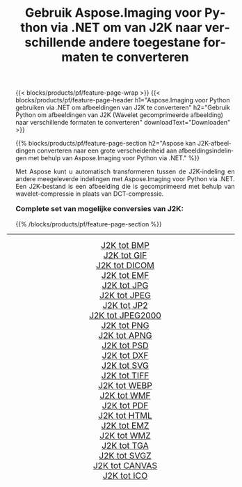 ﻿---
title: Gebruik Aspose.Imaging voor Python via .NET om van J2K naar verschillende andere toegestane formaten te converteren 
weight: 3920
url: /nl/python-net/conversion/from/j2k/ 
lang: nl
langdirlevel: 2
locales: zh-hans,ja,it,ru,de,es,fr,nl,id,lt,pl,pt,vi,tr,ko,zh-hant,ar,hi,th,sv,cs,uk,he
description: U kunt snel transformeren van J2K(Wavelet gecomprimeerde afbeelding) naar verschillende formaten met behulp van Aspose.Imaging voor Python via .NET.
---

{{< blocks/products/pf/feature-page-wrap >}}
{{< blocks/products/pf/feature-page-header h1="Aspose.Imaging voor Python gebruiken via .NET om afbeeldingen van J2K te converteren" h2="Gebruik Python om afbeeldingen van J2K (Wavelet gecomprimeerde afbeelding) naar verschillende formaten te converteren" downloadText="Downloaden" >}}


{{% blocks/products/pf/feature-page-section  h2="Aspose kan J2K-afbeeldingen converteren naar een grote verscheidenheid aan afbeeldingsindelingen met behulp van Aspose.Imaging voor Python via .NET." %}}
<p align=justify>Met Aspose kunt u automatisch transformeren tussen de J2K-indeling en andere meegeleverde indelingen met Aspose.Imaging voor Python via .NET. Een J2K-bestand is een afbeelding die is gecomprimeerd met behulp van wavelet-compressie in plaats van DCT-compressie.</p>
<h3 style="margin-top:16px;">
Complete set van mogelijke conversies van J2K:
</h3>
{{% /blocks/products/pf/feature-page-section %}}
<div class="container-fluid productfamilypage bg-gray">
    <div class="convertypes bg-gray agp-content section">
        <div class="container">
		<hr style="margin-left:-20px;"/>
		<div class="row other-converters" style="gap: 10px;font-size: 19px;text-align:center;">
		    <div class='col-md-3 other-converter remove-lp remove-rp'><a href="/imaging/nl/python-net/conversion/j2k-to-bmp/" style="padding:15px;">J2K tot BMP</a></div><div class='col-md-3 other-converter remove-lp remove-rp'><a href="/imaging/nl/python-net/conversion/j2k-to-gif/" style="padding:15px;">J2K tot GIF</a></div><div class='col-md-3 other-converter remove-lp remove-rp'><a href="/imaging/nl/python-net/conversion/j2k-to-dicom/" style="padding:15px;">J2K tot DICOM</a></div><div class='col-md-3 other-converter remove-lp remove-rp'><a href="/imaging/nl/python-net/conversion/j2k-to-emf/" style="padding:15px;">J2K tot EMF</a></div><div class='col-md-3 other-converter remove-lp remove-rp'><a href="/imaging/nl/python-net/conversion/j2k-to-jpg/" style="padding:15px;">J2K tot JPG</a></div><div class='col-md-3 other-converter remove-lp remove-rp'><a href="/imaging/nl/python-net/conversion/j2k-to-jpeg/" style="padding:15px;">J2K tot JPEG</a></div><div class='col-md-3 other-converter remove-lp remove-rp'><a href="/imaging/nl/python-net/conversion/j2k-to-jp2/" style="padding:15px;">J2K tot JP2</a></div><div class='col-md-3 other-converter remove-lp remove-rp'><a href="/imaging/nl/python-net/conversion/j2k-to-jpeg2000/" style="padding:15px;">J2K tot JPEG2000</a></div><div class='col-md-3 other-converter remove-lp remove-rp'><a href="/imaging/nl/python-net/conversion/j2k-to-png/" style="padding:15px;">J2K tot PNG</a></div><div class='col-md-3 other-converter remove-lp remove-rp'><a href="/imaging/nl/python-net/conversion/j2k-to-apng/" style="padding:15px;">J2K tot APNG</a></div><div class='col-md-3 other-converter remove-lp remove-rp'><a href="/imaging/nl/python-net/conversion/j2k-to-psd/" style="padding:15px;">J2K tot PSD</a></div><div class='col-md-3 other-converter remove-lp remove-rp'><a href="/imaging/nl/python-net/conversion/j2k-to-dxf/" style="padding:15px;">J2K tot DXF</a></div><div class='col-md-3 other-converter remove-lp remove-rp'><a href="/imaging/nl/python-net/conversion/j2k-to-svg/" style="padding:15px;">J2K tot SVG</a></div><div class='col-md-3 other-converter remove-lp remove-rp'><a href="/imaging/nl/python-net/conversion/j2k-to-tiff/" style="padding:15px;">J2K tot TIFF</a></div><div class='col-md-3 other-converter remove-lp remove-rp'><a href="/imaging/nl/python-net/conversion/j2k-to-webp/" style="padding:15px;">J2K tot WEBP</a></div><div class='col-md-3 other-converter remove-lp remove-rp'><a href="/imaging/nl/python-net/conversion/j2k-to-wmf/" style="padding:15px;">J2K tot WMF</a></div><div class='col-md-3 other-converter remove-lp remove-rp'><a href="/imaging/nl/python-net/conversion/j2k-to-pdf/" style="padding:15px;">J2K tot PDF</a></div><div class='col-md-3 other-converter remove-lp remove-rp'><a href="/imaging/nl/python-net/conversion/j2k-to-html/" style="padding:15px;">J2K tot HTML</a></div><div class='col-md-3 other-converter remove-lp remove-rp'><a href="/imaging/nl/python-net/conversion/j2k-to-emz/" style="padding:15px;">J2K tot EMZ</a></div><div class='col-md-3 other-converter remove-lp remove-rp'><a href="/imaging/nl/python-net/conversion/j2k-to-wmz/" style="padding:15px;">J2K tot WMZ</a></div><div class='col-md-3 other-converter remove-lp remove-rp'><a href="/imaging/nl/python-net/conversion/j2k-to-tga/" style="padding:15px;">J2K tot TGA</a></div><div class='col-md-3 other-converter remove-lp remove-rp'><a href="/imaging/nl/python-net/conversion/j2k-to-svgz/" style="padding:15px;">J2K tot SVGZ</a></div><div class='col-md-3 other-converter remove-lp remove-rp'><a href="/imaging/nl/python-net/conversion/j2k-to-canvas/" style="padding:15px;">J2K tot CANVAS</a></div><div class='col-md-3 other-converter remove-lp remove-rp'><a href="/imaging/nl/python-net/conversion/j2k-to-ico/" style="padding:15px;">J2K tot ICO</a></div>
                </div>
        </div>
    </div>
</div>
<br/>

